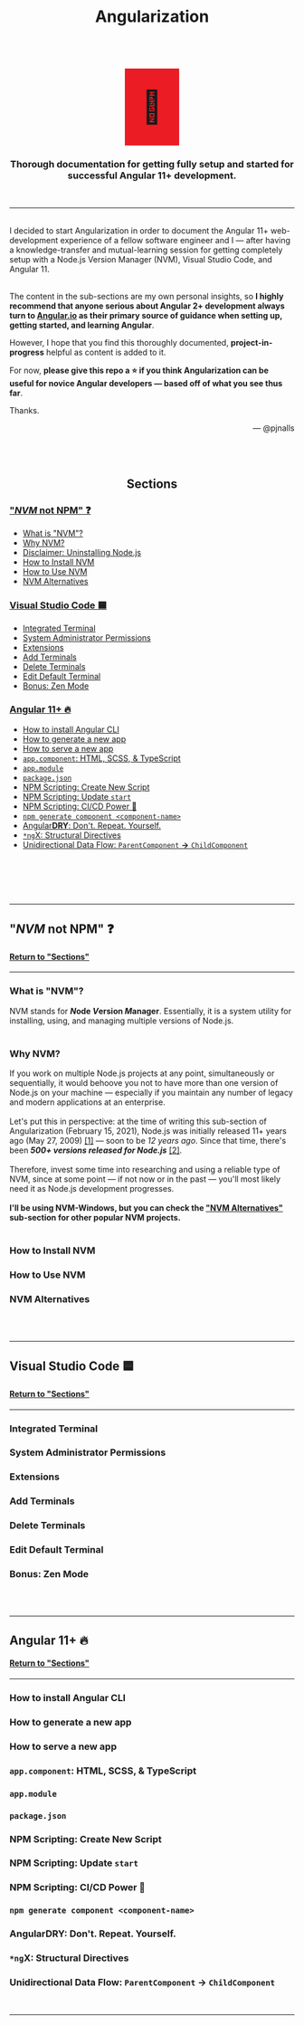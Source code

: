 <h1 align="center"><b>Angularization</b></h1>
<br>
<h1 align="center" 
  style="background-color: #ec1c24; 
    width: 19%;
    margin-left: 40.5%;
    marign-right: 40.5%;">
<br>
<span style="font-size: 200%;">📐</span>
<br>
<br>
</h1>
<h3 align="center">Thorough documentation for getting fully setup and started for successful <b>Angular 11+</b> development.</h3>
<br>
<hr>
<br>
I decided to start Angularization in order to document the Angular 11+ web-development experience of a fellow software engineer and I — after having a knowledge-transfer and mutual-learning session for getting completely setup with a Node.js Version Manager (NVM), Visual Studio Code, and Angular 11. 
<br>
<br>

The content in the sub-sections are my own personal insights, so **I highly recommend that anyone serious about Angular 2+ development always turn to [Angular.io](https://angular.io) as their primary source of guidance when setting up, getting started, and learning Angular**.

However, I hope that you find this thoroughly documented, **project-in-progress** helpful as content is added to it.

For now, **please give this repo a ⭐ if you think Angularization can be useful for novice Angular developers — based off of what you see thus far**. 

Thanks.
<p align="right">— @pjnalls</p>
<br>
<br>
<h2 align="center"><b>Sections</b></h2>

### [**"*NVM* not NPM" ❓**](#nvm-not-npm--1)
* [What is "NVM"?](#what-is-nvm)
* [Why NVM?](#why-nvm)
* [Disclaimer: Uninstalling Node.js](#disclaimer-uninstalling-nodejs)
* [How to Install NVM](#how-to-install-nvm)
* [How to Use NVM](#how-to-use-nvm)
* [NVM Alternatives](#nvm-alternatives)
### [**Visual Studio Code 🟦**](#visual-studio-code--1)
* [Integrated Terminal](#integrated-terminal)
* [System Administrator Permissions](#system-administrator-permissions)
* [Extensions](#extensions)
* [Add Terminals](#add-terminals)
* [Delete Terminals](#delete-terminals)
* [Edit Default Terminal](#edit-default-terminal)
* [Bonus: Zen Mode](#bonus-zen-mode)
### [**Angular 11+ 🔥**](#angular-11--1)
* [How to install Angular CLI](#how-to-install-angular-cli)
* [How to generate a new app](#how-to-generate-a-new-app)
* [How to serve a new app](#how-to-serve-a-new-app)
* [`app.component`: HTML, SCSS, & TypeScript](#appcomponent-html-scss--typescript)
* [`app.module`](#appmodule)
* [`package.json`](#packagejson)
* [NPM Scripting: Create New Script](#npm-scripting-create-new-script)
* [NPM Scripting: Update `start`](#npm-scripting-update-start)
* [NPM Scripting: CI/CD Power 💪](#npm-scripting-cicd-power-)
* [`npm generate component <component-name>`](#npm-generate-component-component-name)
* [Angular**DRY**: Don't. Repeat. Yourself.](#angulardry-dont-repeat-yourself)
* [`*ng`X: Structural Directives](#ngx-structural-directives)
* [Unidirectional Data Flow: `ParentComponent` <b>→</b> `ChildComponent`](#unidirectional-data-flow-parentcomponent--childcomponent)
<br>
<br>
<br>
<br>

<hr>

## **"*NVM* not NPM" ❓** 
#### [Return to "Sections"](#sections)
<hr>

### What is "NVM"?
NVM stands for ***N*ode *V*ersion *M*anager**. Essentially, it is a system utility for installing, using, and managing multiple versions of Node.js.
<br>
<br>

### Why NVM?
If you work on multiple Node.js projects at any point, simultaneously or sequentially, it would behoove you not to have more than one version of Node.js on your machine — especially if you maintain any number of legacy and modern applications at an enterprise.
<br>
<br>
Let's put this in perspective: at the time of writing this sub-section of Angularization (February 15, 2021), Node.js was initially released 11+ years ago (May 27, 2009) [[1]](https://github.com/nodejs/node-v0.x-archive/tags?after=v0.0.4) — soon to be *12 years ago*. Since that time, there's been ***500+ versions released for Node.js*** [[2]](https://nodejs.org/dist/).
<br>
<br>
Therefore, invest some time into researching and using a reliable type of NVM, since at some point — if not now or in the past — you'll most likely need it as Node.js development progresses. 
<br>
<br>
**I'll be using NVM-Windows, but you can check the ["NVM Alternatives"](#nvm-alternatives) sub-section for other popular NVM projects.** 
<br>
<br>

### How to Install NVM
### How to Use NVM
### NVM Alternatives
<br>
<br>

<hr>

## **Visual Studio Code 🟦** 
#### [Return to "Sections"](#sections)
<hr>

### Integrated Terminal
### System Administrator Permissions
### Extensions
### Add Terminals
### Delete Terminals
### Edit Default Terminal
### Bonus: Zen Mode

<br>
<br>

<hr>

## **Angular 11+ 🔥** 
#### [Return to "Sections"](#sections)
<hr>

### How to install Angular CLI
### How to generate a new app
### How to serve a new app
### `app.component`: HTML, SCSS, & TypeScript
### `app.module`
### `package.json`
### NPM Scripting: Create New Script
### NPM Scripting: Update `start`
### NPM Scripting: CI/CD Power 💪
### `npm generate component <component-name>`
### Angular**DRY**: Don't. Repeat. Yourself.
### `*ng`X: Structural Directives
### Unidirectional Data Flow: `ParentComponent` <b>→</b> `ChildComponent`
<br>
<hr>
<br>
<br>